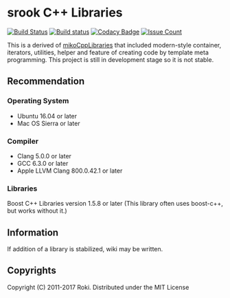 # srook C++ Libraries
[![Build Status](https://travis-ci.org/falgon/SrookCppLibraries.svg?branch=master)](https://travis-ci.org/falgon/SrookCppLibraries)
[![Build status](https://ci.appveyor.com/api/projects/status/8wlc7re5y7ep581l/branch/master?svg=true)](https://ci.appveyor.com/project/falgon/srookcpplibraries/branch/master)
[![Codacy Badge](https://api.codacy.com/project/badge/Grade/e138c5f89a05455c80113ce55d17f792)](https://www.codacy.com/app/falgon/SrookCppLibraries?utm_source=github.com&amp;utm_medium=referral&amp;utm_content=falgon/SrookCppLibraries&amp;utm_campaign=Badge_Grade)
[![Issue Count](https://codeclimate.com/github/falgon/SrookCppLibraries/badges/issue_count.svg)](https://codeclimate.com/github/falgon/SrookCppLibraries)


This is a derived of [mikoCppLibraries](https://github.com/falgon/mikoCppLibraries) that included modern-style container, iterators, utilities, helper and feature of creating code by template meta programming. This project is still in development stage so it is not stable.

## Recommendation
### Operating System
* Ubuntu 16.04 or later
* Mac OS Sierra or later

### Compiler
* Clang 5.0.0 or later
* GCC 6.3.0 or later
* Apple LLVM Clang 800.0.42.1 or later

### Libraries
Boost C++ Libraries version 1.5.8 or later
(This library often uses boost-c++, but works without it.)

## Information
If addition of a library is stabilized, wiki may be written.

## Copyrights
Copyright (C) 2011-2017 Roki.
Distributed under the MIT License
